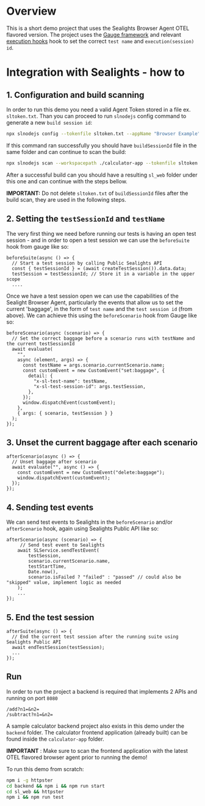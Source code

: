 # Overview
This is a short demo project that uses the Sealights Browser Agent OTEL flavored version.
The project uses the [Gauge framework](https://gauge.org/) and relevant 
[execution hooks](https://github.com/getgauge/gauge-js/blob/master/docs/syntax/execution-hooks.md) hook to set the 
correct `test name` and `execution(session) id`.

# Integration with Sealights - how to

## 1. Configuration and build scanning
In order to run this demo you need a valid Agent Token stored in a file ex. `sltoken.txt`.
Than you can proceed to run `slnodejs` config command to generate a new `build session id`:
```bash
npx slnodejs config --tokenfile sltoken.txt --appName "Browser Example" --branch "master" --build 1.0.0
```
If this command ran successfully you should have `buildSessionId` file in the same folder and can continue to scan the build:
```bash
npx slnodejs scan --workspacepath ./calculator-app --tokenfile sltoken.txt --buildsessionidfile buildSessionId --scm none --instrumentForBrowsers --outputpath "sl_web"
```
After a successful build can you should have a resulting `sl_web` folder under this one and can continue with the steps bellow.

**IMPORTANT:** Do not delete `sltoken.txt` of `buildSessionId` files after the build scan, they are used in the following steps.

## 2. Setting the `testSessionId` and `testName`
The very first thing we need before running our tests is having an open test session - 
and in order to open a test session we can use the `beforeSuite` hook from gauge like so:
```ecmascript 6
beforeSuite(async () => {
  // Start a test session by calling Public Sealights API
  const { testSessionId } = (await createTestSession()).data.data;
  testSession = testSessionId; // Store it in a variable in the upper scope
  ....
```
Once we have a test session open we can use the capabilities of the Sealight Browser Agent, particularly the events
that allow us to set the current 'baggage', in the form of `test name` and the `test session id` (from above).
We can achieve this using the `beforeScenario` hook from Gauge like so:

```ecmascript6
beforeScenario(async (scenario) => {
  // Set the correct baggage before a scenario runs with testName and the current testSessionId
  await evaluate(
    "",
    async (element, args) => {
      const testName = args.scenario.currentScenario.name;
      const customEvent = new CustomEvent("set:baggage", {
        detail: {
          "x-sl-test-name": testName,
          "x-sl-test-session-id": args.testSession,
        },
      });
      window.dispatchEvent(customEvent);
    },
    { args: { scenario, testSession } }
  );
});
```

## 3. Unset the current baggage after each scenario
```ecmascript 6
afterScenario(async () => {
  // Unset baggage after scenario
  await evaluate("", async () => {
    const customEvent = new CustomEvent("delete:baggage");
    window.dispatchEvent(customEvent);
  });
});
```

## 4. Sending test events
We can send test events to Sealights in the `beforeScenario` and/or `afterScenario` hook, again using Sealights Public API like so:
```ecmascript 6
afterScenario(async (scenario) => {
     // Send test event to Sealights
    await SLService.sendTestEvent(
        testSession,
        scenario.currentScenario.name,
        testStartTime,
        Date.now(),
        scenario.isFailed ? "failed" : "passed" // could also be "skipped" value, implement logic as needed
    );
    ...
});
```

## 5. End the test session
```ecmascript 6
afterSuite(async () => {
  // End the current test session after the running suite using Sealights Public API
  await endTestSession(testSession);
  ...
});
```

## Run
In order to run the project a backend is required that implements 2 APIs and running on port `8080`
```
/add?n1=&n2=
/subtract?n1=&n2=
```

A sample calculator backend project also exists in this demo under the `backend` folder. The calculator
frontend application (already built) can be found inside the `calculator-app` folder.

**IMPORTANT** : Make sure to scan the frontend application with the latest OTEL flavored browser agent prior to running the demo!

To run this demo from scratch:
```bash
npm i -g httpster
cd backend && npm i && npm run start
cd sl_web && httpster
npm i && npm run test
```